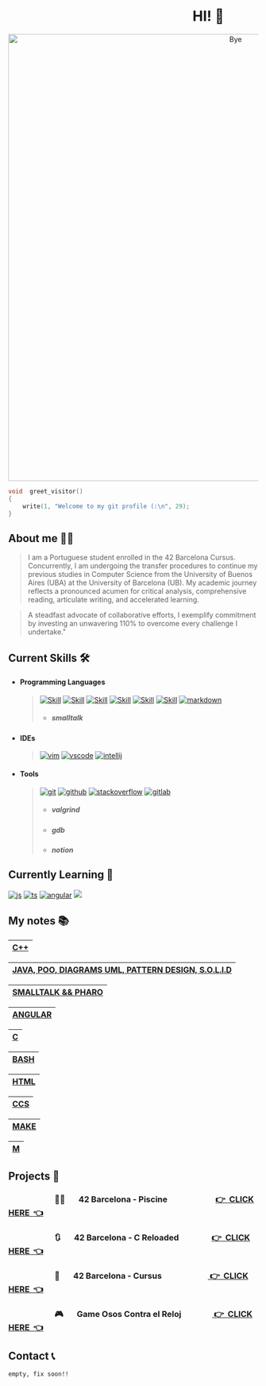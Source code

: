 
# &nbsp;&nbsp;&nbsp;&nbsp;&nbsp;&nbsp;&nbsp;&nbsp;&nbsp;&nbsp;&nbsp;&nbsp;&nbsp;&nbsp;&nbsp;&nbsp;&nbsp;&nbsp;&nbsp;&nbsp; &nbsp;&nbsp;&nbsp;&nbsp;&nbsp;&nbsp;&nbsp;&nbsp;&nbsp;&nbsp;&nbsp;&nbsp;&nbsp;&nbsp;&nbsp;&nbsp;&nbsp;&nbsp;&nbsp;&nbsp;&nbsp;&nbsp;&nbsp;&nbsp;&nbsp;&nbsp;&nbsp;&nbsp;&nbsp;&nbsp;&nbsp;&nbsp;&nbsp;&nbsp;&nbsp;HI! 👋

<p align = "center">
  <img src = "https://github.com/brayans22/brayans22/assets/90729742/eef81ccf-feec-487f-a093-61d6099544fe"       
       alt = "Bye" width = "900px">
</p>

```c
void  greet_visitor()
{
    write(1, "Welcome to my git profile (:\n", 29);
}
```

## About me 🕵️‍♂️
> I am a Portuguese student enrolled in the 42 Barcelona Cursus. Concurrently, 
> I am undergoing the transfer procedures to continue my previous studies in 
> Computer Science from the University of Buenos Aires (UBA) at the University 
> of Barcelona (UB). My academic journey reflects a pronounced acumen for critical 
> analysis, comprehensive reading, articulate writing, and accelerated learning.

> A steadfast advocate of collaborative efforts, I exemplify commitment by investing 
> an unwavering 110% to overcome every challenge I undertake."


## Current Skills 🛠️

- #### Programming Languages
  
  >   [![Skill](https://skillicons.dev/icons?i=c)](https://skillicons.dev)
  >   [![Skill](https://skillicons.dev/icons?i=cpp)](https://skillicons.dev)
  >   [![Skill](https://skillicons.dev/icons?i=java)](https://skillicons.dev)
  >   [![Skill](https://skillicons.dev/icons?i=bash)](https://skillicons.dev)
  >   [![Skill](https://skillicons.dev/icons?i=html)](https://skillicons.dev)
  >   [![Skill](https://skillicons.dev/icons?i=css)](https://skillicons.dev)
  >   [![markdown](https://skillicons.dev/icons?i=md)](https://skillicons.dev)
  > - ##### smalltalk

- #### IDEs
  
  > [![vim](https://skillicons.dev/icons?i=vim)](https://skillicons.dev)
  > [![vscode](https://skillicons.dev/icons?i=vscode)](https://skillicons.dev)
  > [![intellij](https://skillicons.dev/icons?i=idea)](https://skillicons.dev)

- #### Tools

  > [![git](https://skillicons.dev/icons?i=git)](https://skillicons.dev)
  > [![github](https://skillicons.dev/icons?i=github)](https://skillicons.dev)
  > [![stackoverflow](https://skillicons.dev/icons?i=stackoverflow)](https://skillicons.dev)
  > [![gitlab](https://skillicons.dev/icons?i=gitlab)](https://skillicons.dev)
  > - ##### valgrind
  > - ##### gdb
  > - ##### notion

## Currently Learning 📖
[![js](https://skillicons.dev/icons?i=angular)](https://skillicons.dev)
[![ts](https://skillicons.dev/icons?i=js)](https://skillicons.dev)
[![angular](https://skillicons.dev/icons?i=ts)](https://skillicons.dev)
[![](https://skillicons.dev/icons?i=docker)](https://skillicons.dev)


## My notes 📚
|[C++ ](https://brayan-saiago.notion.site/RESUMEN-C-e3422d48ac5b480f87a29c29f11a6c33?pvs=4)|
|:--|

|[JAVA, POO, DIAGRAMS UML, PATTERN DESIGN, S.O.L.I.D ](https://brayan-saiago.notion.site/RESUMEN-JAVA-5b500e5fb22c4b37bf2cdee216500cf8?pvs=4)|
|:--|

|[SMALLTALK && PHARO ](https://brayan-saiago.notion.site/RESUMEN-JAVA-5b500e5fb22c4b37bf2cdee216500cf8?pvs=4)|
|:--|

|[ANGULAR ](https://brayan-saiago.notion.site/RESUMEN-JAVA-5b500e5fb22c4b37bf2cdee216500cf8?pvs=4)|
|:--|

|[C ](https://brayan-saiago.notion.site/MAKEFILE-831ef4e3ad084f56a2945251233679a7?pvs=4)|
|:--|

|[BASH ](https://brayan-saiago.notion.site/Bash-c5b9ba211e344b1586366f3fe2cc84b9?pvs=4)|
|:--|

|[HTML ](https://brayan-saiago.notion.site/HTML5-9f7de2d6f9c34a9a8289487dd6cd1ea1?pvs=4)|
|:--|

|[CCS ](https://brayan-saiago.notion.site/CSS-11ecc071f300442ea54c6eff25951f65?pvs=4)|
|:--|

|[MAKE ](https://brayan-saiago.notion.site/MAKEFILE-831ef4e3ad084f56a2945251233679a7?pvs=4)|
|:--|

|[M ](https://www.w3schools.io/file/markdown-css/)|
|:--|

## Projects 📁


### &nbsp; &nbsp; &nbsp; &nbsp;  &nbsp; &nbsp; &nbsp; &nbsp; &nbsp; &nbsp; &nbsp; &nbsp; 🏊‍♂️ &nbsp; &nbsp; &nbsp; 42 Barcelona - Piscine &nbsp; &nbsp; &nbsp; &nbsp; &nbsp; &nbsp; &nbsp; &nbsp; &nbsp; &nbsp; &nbsp; &nbsp; [ 👉&nbsp;&nbsp;CLICK HERE&nbsp;&nbsp;👈 ](https://github.com/brayans22/42-Campus-Barcelona/tree/main/Piscine)
### &nbsp; &nbsp; &nbsp; &nbsp; &nbsp; &nbsp; &nbsp; &nbsp; &nbsp; &nbsp; &nbsp; &nbsp; 🔃 &nbsp; &nbsp; &nbsp; 42 Barcelona - C Reloaded &nbsp;  &nbsp; &nbsp; &nbsp; &nbsp; &nbsp; &nbsp; &nbsp; [ 👉&nbsp;&nbsp;CLICK HERE&nbsp;&nbsp;👈 ](https://github.com/brayans22/42-Campus-Barcelona/tree/main/C%20Piscine%20Reloaded)
### &nbsp; &nbsp; &nbsp; &nbsp; &nbsp; &nbsp; &nbsp; &nbsp; &nbsp; &nbsp; &nbsp; &nbsp; 🚧 &nbsp; &nbsp; &nbsp; 42 Barcelona - Cursus  &nbsp; &nbsp; &nbsp; &nbsp; &nbsp; &nbsp; &nbsp; &nbsp; &nbsp; &nbsp; &nbsp; &nbsp;[ 👉&nbsp;&nbsp;CLICK HERE&nbsp;&nbsp;👈 ](https://github.com/brayans22/42-Campus-Barcelona/tree/main/Cursus)
### &nbsp; &nbsp; &nbsp; &nbsp; &nbsp; &nbsp; &nbsp; &nbsp; &nbsp; &nbsp; &nbsp; &nbsp; 🎮 &nbsp; &nbsp; &nbsp; Game Osos Contra el Reloj &nbsp; &nbsp; &nbsp; &nbsp; &nbsp; &nbsp; &nbsp; &nbsp;[ 👉&nbsp;&nbsp;CLICK HERE&nbsp;&nbsp;👈 ](https://github.com/brayans22/Osos-contra-el-reloj)


    
   
## Contact 📞
    empty, fix soon!!

